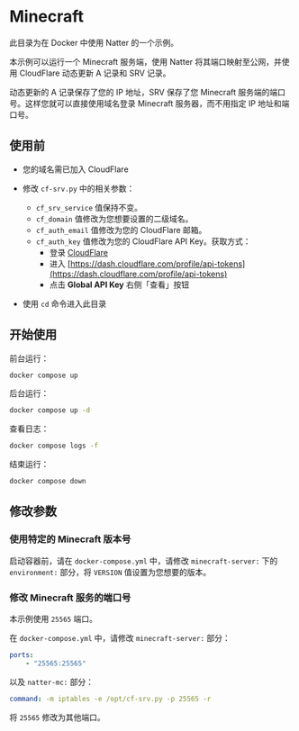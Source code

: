 # Minecraft

此目录为在 Docker 中使用 Natter 的一个示例。

本示例可以运行一个 Minecraft 服务端，使用 Natter 将其端口映射至公网，并使用 CloudFlare 动态更新 A 记录和 SRV 记录。

动态更新的 A 记录保存了您的 IP 地址，SRV 保存了您 Minecraft 服务端的端口号。这样您就可以直接使用域名登录 Minecraft 服务器，而不用指定 IP 地址和端口号。


## 使用前

- 您的域名需已加入 CloudFlare

- 修改 `cf-srv.py` 中的相关参数：
    - `cf_srv_service` 值保持不变。
    - `cf_domain` 值修改为您想要设置的二级域名。
    - `cf_auth_email` 值修改为您的 CloudFlare 邮箱。
    - `cf_auth_key` 值修改为您的 CloudFlare API Key。获取方式：
        - 登录 [CloudFlare](https://dash.cloudflare.com/)
        - 进入 [https://dash.cloudflare.com/profile/api-tokens](https://dash.cloudflare.com/profile/api-tokens)
        - 点击 **Global API Key** 右侧「查看」按钮

- 使用 `cd` 命令进入此目录


## 开始使用

前台运行：
```bash
docker compose up
```

后台运行：
```bash
docker compose up -d
```

查看日志：
```bash
docker compose logs -f
```

结束运行：
```bash
docker compose down
```


## 修改参数

### 使用特定的 Minecraft 版本号

启动容器前，请在 `docker-compose.yml` 中，请修改 `minecraft-server:` 下的 `environment:` 部分，将 `VERSION` 值设置为您想要的版本。

### 修改 Minecraft 服务的端口号

本示例使用 `25565` 端口。

在 `docker-compose.yml` 中，请修改 `minecraft-server:` 部分：

```yaml
ports:
    - "25565:25565"
```

以及 `natter-mc:` 部分：

```yaml
command: -m iptables -e /opt/cf-srv.py -p 25565 -r
```

将 `25565` 修改为其他端口。
